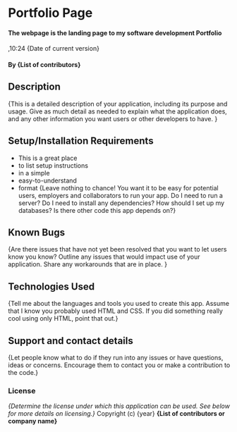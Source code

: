 # Portfolio Page
#### The webpage is the landing page to my software development Portfolio
,10:24 {Date of current version}
#### By **{List of contributors}**
## Description
{This is a detailed description of your application, including its purpose and
   usage.  Give as much detail as needed to explain what the application does,
    and any other information you want users or other developers to have. }
## Setup/Installation Requirements
* This is a great place
* to list setup instructions
* in a simple
* easy-to-understand
* format
{Leave nothing to chance! You want it to be easy for potential users, employers
   and collaborators to run your app. Do I need to run a server? Do I need to
    install any dependencies? How should I set up my databases? Is there other
     code this app depends on?}
## Known Bugs
{Are there issues that have not yet been resolved that you want to let users
   know you know? Outline any issues that would impact use of your application.
    Share any workarounds that are in place. }
## Technologies Used
{Tell me about the languages and tools you used to create this app. Assume that
   I know you probably used HTML and CSS. If you did something really cool using
    only HTML, point that out.}
## Support and contact details
{Let people know what to do if they run into any issues or have questions,
   ideas or concerns.  Encourage them to contact you or make a contribution
    to the code.}
### License
*{Determine the license under which this application can be used.  See below for more details on licensing.}*
Copyright (c) {year} **{List of contributors or company name}**
